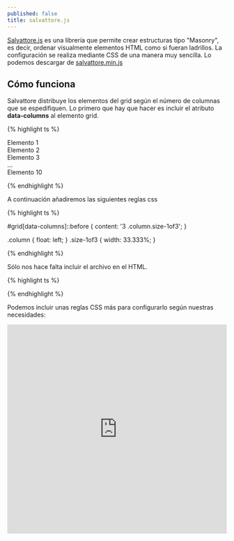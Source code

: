 ```yaml
---
published: false
title: salvattore.js
---
```

[Salvattore.js](http://salvattore.com/) es una librería que permite crear estructuras tipo "Masonry", es decir, ordenar visualmente elementos HTML como si fueran ladrillos. La configuración se realiza mediante CSS de una manera muy sencilla. Lo podemos descargar de [salvattore.min.js](https://raw.githubusercontent.com/rnmp/salvattore/master/dist/salvattore.min.js)



## Cómo funciona

Salvattore distribuye los elementos del grid según el número de columnas que se espedifiquen. Lo primero que hay que hacer es incluir el atributo **data-columns** al elemento grid.

{% highlight ts %}

<div id="grid" data-columns>
	<div>Elemento 1</div>
	<div>Elemento 2</div>
	<div>Elemento 3</div>
	…
	<div>Elemento 10</div>
</div>

{% endhighlight %}

A continuación añadiremos las siguientes reglas css

{% highlight ts %}

#grid[data-columns]::before {
	content: '3 .column.size-1of3';
}

.column { float: left; }
.size-1of3 { width: 33.333%; }

{% endhighlight %}

Sólo nos hace falta incluir el archivo en el HTML.

{% highlight ts %}

<script src="salvattore.min.js"></script>

{% endhighlight %}

Podemos incluir unas reglas CSS más para configurarlo según nuestras necesidades:

<iframe
  src="https://embed.plnkr.co/plunk/bW5vRmdSp4WN6rX09AHi?show=app,preview"
  frameborder="0"
  width="100%"
  height="480px"
></iframe>

